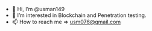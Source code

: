 - 👋 Hi, I’m @usman149
- 👀 I’m interested in Blockchain and Penetration testing.
- 📫 How to reach me => usm076@gmail.com

<!---
usman149/usman149 is a ✨ special ✨ repository because its `README.md` (this file) appears on your GitHub profile.
You can click the Preview link to take a look at your changes.
--->
